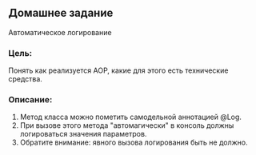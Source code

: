 ## Домашнее задание

Автоматическое логирование

### Цель:

Понять как реализуется AOP, какие для этого есть технические средства.

### Описание:

1. Метод класса можно пометить самодельной аннотацией @Log.
2. При вызове этого метода "автомагически" в консоль должны логироваться значения параметров.
3. Обратите внимание: явного вызова логирования быть не должно.
